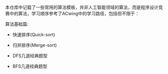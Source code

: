 本仓库中记载了一些常用的算法模板，并非人工智能领域的算法，而是程序设计竞赛中的算法，学习顺序参考了ACwing中的学习路径，包括但不限于：

算法基础篇:

- 快速排序(Quick-sort)
- 归并排序(Merge-sort)



- DFS几道经典题型
- BFS几道经典题型